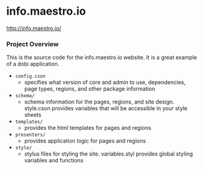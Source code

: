 # info.maestro.io

http://info.maestro.io/

### Project Overview
This is the source code for the info.maestro.io website. It is a great example of a dobi application. 

- `config.cson`
  - specifies what version of core and admin to use, dependencies, page types, regions, and other package information
- `schema/`
  - schema information for the pages, regions, and site design. style.cson provides variables that will be accessible in your style sheets
- `templates/`
  - provides the html templates for pages and regions
- `presenters/`
  - provides application logic for pages and regions
- `style/`
  - stylus files for styling the site. variables.styl provides global styling variables and functions
